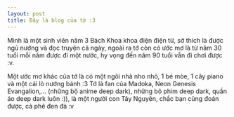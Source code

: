 ```yaml
---
layout: post
title: Đây là blog của tớ :3 
---
```


Mình là một sinh viên năm 3 Bách Khoa khoa điện điện tử, sở thích là được ngủ nướng và đọc truyện cả ngày, ngoài ra tớ còn có ước mơ là từ năm 30 tuổi mỗi năm được đi một nước, hy vọng đến năm 90 tuổi vẫn đi chơi được :v.

Một ước mơ khác của tớ là có một ngôi nhà nho nhỏ, 1 bé mòe, 1 cây piano và một cái lò nướng bánh :3
Tớ là fan của Madoka, Neon Genesis Evangalion,... (những bộ anime deep dark), những bộ phim deep dark, quần áo deep dark luôn :)), là một người con Tây Nguyên, chắc bạn cũng đoán được, cà phê đen đá :v
